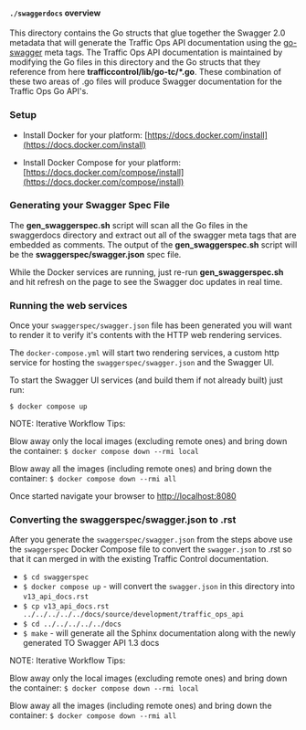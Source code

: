 <!--
    Licensed to the Apache Software Foundation (ASF) under one
    or more contributor license agreements.  See the NOTICE file
    distributed with this work for additional information
    regarding copyright ownership.  The ASF licenses this file
    to you under the Apache License, Version 2.0 (the
    "License"); you may not use this file except in compliance
    with the License.  You may obtain a copy of the License at

      http://www.apache.org/licenses/LICENSE-2.0

    Unless required by applicable law or agreed to in writing,
    software distributed under the License is distributed on an
    "AS IS" BASIS, WITHOUT WARRANTIES OR CONDITIONS OF ANY
    KIND, either express or implied.  See the License for the
    specific language governing permissions and limitations
    under the License.
-->

#### `./swaggerdocs` overview

This directory contains the Go structs that glue together the Swagger 2.0 metadata that will generate the Traffic Ops API documentation using the [go-swagger](https://github.com/go-swagger/go-swagger) meta tags.  The Traffic Ops API documentation is maintained by modifying the Go files in this directory and the Go structs that they reference from here **trafficcontrol/lib/go-tc/*.go**.  These combination of these two areas of .go files will produce Swagger documentation for the Traffic Ops Go API's.

### Setup

* Install Docker for your platform:
[https://docs.docker.com/install](https://docs.docker.com/install)

* Install Docker Compose for your platform:
[https://docs.docker.com/compose/install](https://docs.docker.com/compose/install)

### Generating your Swagger Spec File

The **gen_swaggerspec.sh** script will scan all the Go files in the swaggerdocs directory and extract out all of the swagger meta tags that are embedded as comments.  The output of the **gen_swaggerspec.sh** script will be the **swaggerspec/swagger.json** spec file. 

While the Docker services are running, just re-run **gen_swaggerspec.sh** and hit refresh on the page to see the Swagger doc updates in real time.

### Running the web services

Once your `swaggerspec/swagger.json` file has been generated you will want to render it to verify it's contents with the HTTP web rendering services.

The `docker-compose.yml` will start two rendering services, a custom http service for hosting the `swaggerspec/swagger.json` and the Swagger UI.  

To start the Swagger UI services (and build them if not already built) just run:

```$ docker compose up```

NOTE: Iterative Workflow Tips:

Blow away only the local images (excluding remote ones) and bring down the container:
```$ docker compose down --rmi local```

Blow away all the images (including remote ones) and bring down the container:
```$ docker compose down --rmi all```

Once started navigate your browser to [http://localhost:8080](http://localhost:8080)

### Converting the swaggerspec/swagger.json to .rst

After you generate the `swaggerspec/swagger.json` from the steps above use the `swaggerspec` Docker Compose file to convert the `swagger.json` to .rst so that it can merged in with the existing Traffic Control documentation.

* `$ cd swaggerspec`
* `$ docker compose up` - will convert the `swagger.json` in this directory into `v13_api_docs.rst`
* `$ cp v13_api_docs.rst ../../../../../docs/source/development/traffic_ops_api`
* `$ cd ../../../../../docs`
* `$ make` - will generate all the Sphinx documentation along with the newly generated TO Swagger API 1.3 docs

NOTE: Iterative Workflow Tips:

Blow away only the local images (excluding remote ones) and bring down the container:
```$ docker compose down --rmi local```

Blow away all the images (including remote ones) and bring down the container:
```$ docker compose down --rmi all```
